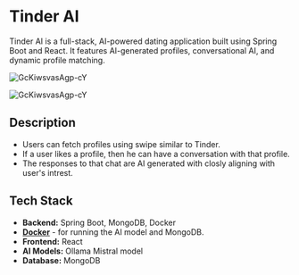 # Tinder AI

Tinder AI is a full-stack, AI-powered dating application built using Spring Boot and React. It features AI-generated profiles, conversational AI, and dynamic profile matching.

![GcKiwsvasAgp-cY](https://github.com/user-attachments/assets/b28ab736-8b25-40d6-8501-bd8a28aea654)

![GcKiwsvasAgp-cY](https://x.com/i/status/1857299393038495819)
## Description

- Users can fetch profiles using swipe similar to Tinder.
- If a user likes a profile, then he can have a conversation with that profile.
- The responses to that chat are AI generated with closly aligning with user's intrest.
  

## Tech Stack

- **Backend:** Spring Boot, MongoDB, Docker
- **[Docker](https://docs.docker.com/get-docker/)** - for running the AI model and MongoDB.
- **Frontend:** React
- **AI Models:** Ollama Mistral model
- **Database:** MongoDB



